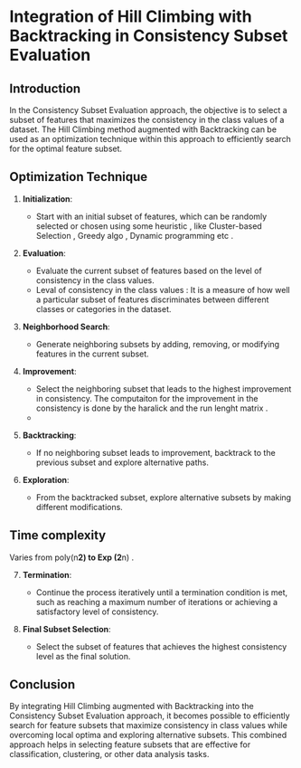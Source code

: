 # Integration of Hill Climbing with Backtracking in Consistency Subset Evaluation

## Introduction

In the Consistency Subset Evaluation approach, the objective is to select a subset of features that maximizes the consistency in the class values of a dataset. The Hill Climbing method augmented with Backtracking can be used as an optimization technique within this approach to efficiently search for the optimal feature subset.

## Optimization Technique

1. **Initialization**:
   - Start with an initial subset of features, which can be randomly selected or chosen using some heuristic , like Cluster-based Selection , Greedy algo  , Dynamic programming etc  .
     

2. **Evaluation**:
   - Evaluate the current subset of features based on the level of consistency in the class values.
   - Leval of consistency in the class values : It is a measure of how well a particular subset of features discriminates between different classes or categories in the dataset. 

3. **Neighborhood Search**:
   - Generate neighboring subsets by adding, removing, or modifying features in the current subset.

4. **Improvement**:
   - Select the neighboring subset that leads to the highest improvement in consistency. The computaiton for the improvement in the consistency is done by the haralick and the run lenght matrix  .
   - 

5. **Backtracking**:
   - If no neighboring subset leads to improvement, backtrack to the previous subset and explore alternative paths.

6. **Exploration**:
   - From the backtracked subset, explore alternative subsets by making different modifications.
  
## Time complexity 
Varies from poly(n**2) to Exp (2**n)  .

7. **Termination**:
   - Continue the process iteratively until a termination condition is met, such as reaching a maximum number of iterations or achieving a satisfactory level of consistency.

8. **Final Subset Selection**:
   - Select the subset of features that achieves the highest consistency level as the final solution.

## Conclusion

By integrating Hill Climbing augmented with Backtracking into the Consistency Subset Evaluation approach, it becomes possible to efficiently search for feature subsets that maximize consistency in class values while overcoming local optima and exploring alternative subsets. This combined approach helps in selecting feature subsets that are effective for classification, clustering, or other data analysis tasks.

